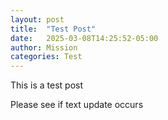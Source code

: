 ```yaml
---
layout: post
title:  "Test Post"
date:   2025-03-08T14:25:52-05:00
author: Mission
categories: Test
---
```


This is a test post

Please see if text update occurs
